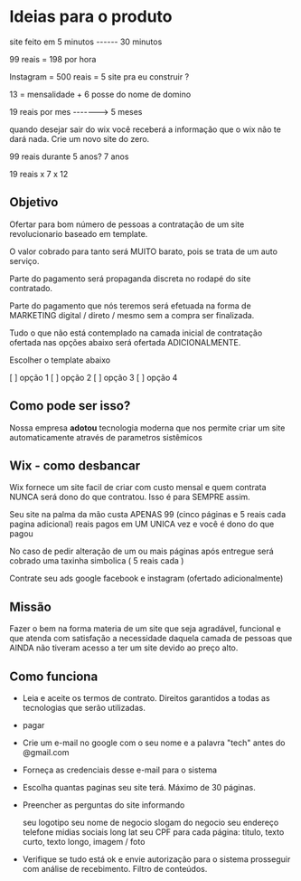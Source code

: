 # Ideias para o produto


site feito em 5 minutos ------ 30 minutos 

99 reais = 198 por hora 

Instagram = 500 reais = 5 site pra eu construir ? 


13 = mensalidade + 6 posse do nome de domino 

19 reais por mes  -------> 5 meses 

quando desejar sair do wix você receberá a informação que o wix não te dará nada. Crie um novo site do zero. 

99 reais durante 5 anos? 7 anos

19 reais x 7 x 12 








## Objetivo

Ofertar para bom número de pessoas a contratação de um site revolucionario baseado em template. 

O valor cobrado para tanto será MUITO barato, pois se trata de um auto serviço.

Parte do pagamento será propaganda discreta no rodapé do site contratado.

Parte do pagamento que nós teremos será efetuada na forma de MARKETING digital / direto / mesmo sem a compra ser finalizada.

Tudo o que não está contemplado na camada inicial de contratação ofertada nas opções abaixo será ofertada ADICIONALMENTE.


Escolher o template abaixo

[ ] opção 1
[ ] opção 2
[ ] opção 3
[ ] opção 4


## Como pode ser isso?

Nossa empresa **adotou** tecnologia moderna que nos permite criar um site automaticamente através de parametros sistêmicos 

## Wix - como desbancar 

Wix fornece um site facil de criar com custo mensal e quem contrata NUNCA será dono do que contratou. Isso é para SEMPRE assim.




Seu site na palma da mão custa APENAS 99 (cinco páginas e 5 reais cada pagina adicional) reais pagos em UM UNICA vez e você é dono do que pagou 

No caso de pedir alteração de um ou mais páginas após entregue será cobrado uma taxinha simbolica ( 5 reais cada )

Contrate seu ads google facebook e instagram (ofertado adicionalmente)

## Missão 

Fazer o bem na forma materia de um site que seja agradável, funcional e que atenda com satisfação a necessidade daquela camada de pessoas que AINDA não tiveram acesso a ter um site devido ao preço alto.


## Como funciona

- Leia e aceite os termos de contrato. Direitos garantidos a todas as tecnologias que serão utilizadas.  

- pagar

- Crie um e-mail no google com o seu nome e a palavra "tech" antes do @gmail.com

- Forneça as credenciais desse e-mail para o sistema

- Escolha quantas paginas seu site terá. Máximo de 30 páginas.

- Preencher as perguntas do site informando 

    seu logotipo
    seu nome de negocio
    slogam do negocio 
    seu endereço telefone midias sociais long lat
    seu CPF 
    para cada página: titulo, texto curto, texto longo, imagem / foto 

- Verifique se tudo está ok e envie autorização para o sistema prosseguir com análise de recebimento. Filtro de conteúdos.





